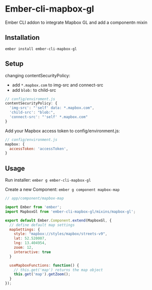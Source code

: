# Ember-cli-mapbox-gl

Ember CLI addon to integrate Mapbox GL and add a componentn mixin


## Installation

```
ember install ember-cli-mapbox-gl
```

## Setup

changing contentSecurityPolicy:
* add `*.mapbox.com` to img-src and connect-src
* add `blob:` to child-src

```js
// config/enviroment.js
contentSecurityPolicy: {
  'img-src': "'self' data: *.mapbox.com",
  'child-src': "blob:",
  'connect-src': "'self' *.mapbox.com"
}
```


Add your Mapbox access token to config/environment.js:

```js
// config/environment.js
mapbox: {
  accessToken: 'accessToken',
}
```

## Usage

Run installer: `ember g ember-cli-mapbox-gl`

Create a new Component: `ember g component mapbox-map`

```js
// app/component/mapbox-map

import Ember from 'ember';
import MapboxGl from 'ember-cli-mapbox-gl/mixins/mapbox-gl';

export default Ember.Component.extend(MapboxGl, {
  // define default map settings
  mapSettings: {
    style: "mapbox://styles/mapbox/streets-v9",
    lat: 52.520007,
    lng: 13.404954,
    zoom: 12,
    interactive: true
  }

  useMapboxFunctions: function() {
    // this.get('map') returns the map object
    this.get('map').getZoom();
  }
});
```
